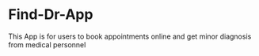 # Find-Dr-App
This App is for users to book appointments online and get minor diagnosis from medical personnel 

